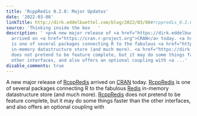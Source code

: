 ```yaml
---
title: 'RcppRedis 0.2.0: Major Updates'
date: '2022-03-08'
linkTitle: http://dirk.eddelbuettel.com/blog/2022/03/08#rcppredis_0.2.0
source: 'Thinking inside the box   '
description: ' <p>A new major release of <a href="https://dirk.eddelbuettel.com/code/rcppredis.html">RcppRedis</a>
  arrived on <a href="https://cran.r-project.org">CRAN</a> today. <a href="https://dirk.eddelbuettel.com/code/rcppredis.html">RcppRedis</a>
  is one of several packages connecting R to the fabulous <a href="https://redis.io">Redis</a>
  in-memory datastructure store (and much more). <a href="https://dirk.eddelbuettel.com/code/rcppredis.html">RcppRedis</a>
  does not pretend to be feature complete, but it may do some things faster than the
  other interfaces, and also offers an optional coupling with <a ...'
disable_comments: true
---
```

 <p>A new major release of <a href="https://dirk.eddelbuettel.com/code/rcppredis.html">RcppRedis</a> arrived on <a href="https://cran.r-project.org">CRAN</a> today. <a href="https://dirk.eddelbuettel.com/code/rcppredis.html">RcppRedis</a> is one of several packages connecting R to the fabulous <a href="https://redis.io">Redis</a> in-memory datastructure store (and much more). <a href="https://dirk.eddelbuettel.com/code/rcppredis.html">RcppRedis</a> does not pretend to be feature complete, but it may do some things faster than the other interfaces, and also offers an optional coupling with <a ...